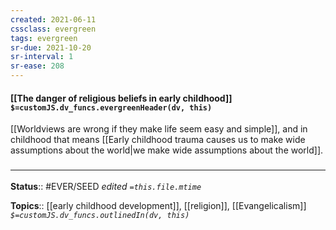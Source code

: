 ```yaml
---
created: 2021-06-11
cssclass: evergreen
tags: evergreen
sr-due: 2021-10-20
sr-interval: 1
sr-ease: 208
---
```


#### [[The danger of religious beliefs in early childhood]] `$=customJS.dv_funcs.evergreenHeader(dv, this)`

 [[Worldviews are wrong if they make life seem easy and simple]], and in childhood that means [[Early childhood trauma causes us to make wide assumptions about the world|we make wide assumptions about the world]]. 

### <hr class="footnote"/>

**Status**:: #EVER/SEED
*edited `=this.file.mtime`*

**Topics**:: [[early childhood development]], [[religion]], [[Evangelicalism]]
*`$=customJS.dv_funcs.outlinedIn(dv, this)`*

